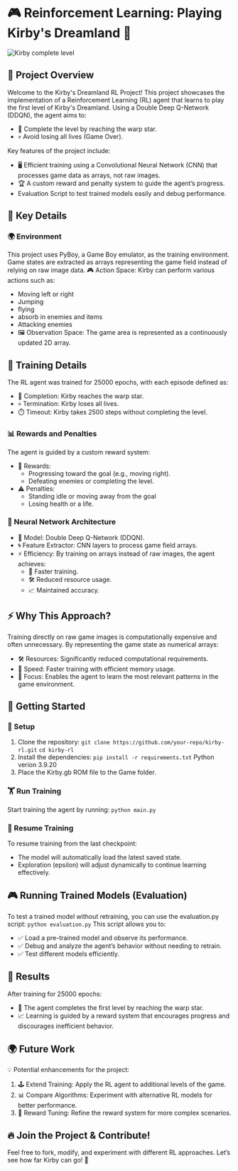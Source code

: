 # 🎮 Reinforcement Learning: Playing Kirby's Dreamland 🌟

![Kirby complete level](https://github.com/user-attachments/assets/73091eef-1614-465c-a7f1-7f92a33a9209)



## 📝 Project Overview
Welcome to the Kirby's Dreamland RL Project! This project showcases the implementation of a Reinforcement Learning (RL) agent that learns to play the first level of Kirby's Dreamland. Using a Double Deep Q-Network (DDQN), the agent aims to:
- 🌠 Complete the level by reaching the warp star.
- 💀 Avoid losing all lives (Game Over).
  
Key features of the project include:
- 🖥️ Efficient training using a Convolutional Neural Network (CNN) that processes game data as arrays, not raw images.
- 🏆 A custom reward and penalty system to guide the agent’s progress.
-  Evaluation Script to test trained models easily and debug performance.
## 🔑 Key Details
### 🌍 Environment
This project uses PyBoy, a Game Boy emulator, as the training environment. Game states are extracted as arrays representing the game field instead of relying on raw image data.
🎮 Action Space: Kirby can perform various actions such as:
- Moving left or right
- Jumping
- flying
- absorb in enemies and items
- Attacking enemies
- 🖼️ Observation Space: The game area is represented as a continuously updated 2D array.
## 🧠 Training Details
The RL agent was trained for 25000 epochs, with each episode defined as:
- 🎯 Completion: Kirby reaches the warp star.
- 💀 Termination: Kirby loses all lives.
- ⏱️ Timeout: Kirby takes 2500 steps without completing the level.
### 📊 Rewards and Penalties
The agent is guided by a custom reward system:
- 🥇 Rewards:
  - Progressing toward the goal (e.g., moving right).
  - Defeating enemies or completing the level.
- ⚠️ Penalties:
  - Standing idle or moving away from the goal
  - Losing health or a life.
### 🧩 Neural Network Architecture
- 🤖 Model: Double Deep Q-Network (DDQN).
- 🌀 Feature Extractor: CNN layers to process game field arrays.
- ⚡ Efficiency: By training on arrays instead of raw images, the agent achieves:
  - 🚀 Faster training.
  - 🛠️ Reduced resource usage.
  - 📈 Maintained accuracy.

 
## ⚡ Why This Approach?
Training directly on raw game images is computationally expensive and often unnecessary. By representing the game state as numerical arrays:
- 🛠️ Resources: Significantly reduced computational requirements.
- 🚀 Speed: Faster training with efficient memory usage.
- 🎯 Focus: Enables the agent to learn the most relevant patterns in the game environment.

## 🚀 Getting Started
### 🔧 Setup
1. Clone the repository:
  `git clone https://github.com/your-repo/kirby-rl.git`
  `cd kirby-rl`
2. Install the dependencies:
   `pip install -r requirements.txt` Python verion 3.9.20
3. Place the Kirby.gb ROM file to the Game folder.

### 🏋️ Run Training
Start training the agent by running:
`python main.py`
### 🔄 Resume Training
To resume training from the last checkpoint:
- The model will automatically load the latest saved state.
- Exploration (epsilon) will adjust dynamically to continue learning effectively.

## 🎮 Running Trained Models (Evaluation)
To test a trained model without retraining, you can use the evaluation.py script:
`python evaluation.py`
This script allows you to:
- ✅ Load a pre-trained model and observe its performance.
- ✅ Debug and analyze the agent’s behavior without needing to retrain.
- ✅ Test different models efficiently.

## 🌟 Results
After training for 25000 epochs:
- 🎉 The agent completes the first level by reaching the warp star.
- 📈 Learning is guided by a reward system that encourages progress and discourages inefficient behavior.

## 🌍 Future Work
💡 Potential enhancements for the project:
1. 🕹️ Extend Training: Apply the RL agent to additional levels of the game.
2. 📊 Compare Algorithms: Experiment with alternative RL models for better performance.
3. 🔧 Reward Tuning: Refine the reward system for more complex scenarios.

## 🔥 Join the Project & Contribute!
Feel free to fork, modify, and experiment with different RL approaches. Let’s see how far Kirby can go! 🚀

